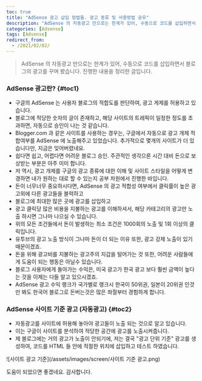 ```yaml
---
toc: true
title: "AdSense 광고 삽입 방법들. 광고 종류 및 사용방법 공유"
description: "AdSense 의 자동광고 만으로는 한계가 있어, 수동으로 코드를 삽입하면서 블로그의 광고를 꾸며 봤습니다. 진행한 내용을 정리한 글입니다." 
categories: [Adsense]
tags: [Adsense]
redirect_from:
  - /2021/02/02/
---
```


> AdSense 의 자동광고 만으로는 한계가 있어, 수동으로 코드를 삽입하면서 블로그의 광고를 꾸며 봤습니다. 진행한 내용을 정리한 글입니다.

### AdSense 광고란? {#toc1}

- 구글의 AdSense 는 사용자 블로그의 적합도를 판단하여, 광고 게제를 허용하고 있습니다.
- 블로그에 적당한 숫자의 글이 존재하고, 해당 사이트의 트레픽이 일정한 정도를 초과하면, 자동으로 승인이 나는 것 같습니다.
- Blogger.com 과 같은 사이트를 사용하는 경우는, 구글에서 자동으로 광고 개제 적합여부를 AdSense 에 노출해주고 있었습니다. 추가적으로 몇개의 사이트가 더 있습니다만, 지금은 잊어버렸네요.
- 쉽다면 쉽고, 어렵다면 어려운 블로그 승인. 주관적인 생각으론 시간 대비 돈으로 보상받는 부분은 아주 미미 합니다.
- 저 역시, 광고 개제를 구글의 광고 종류에 대한 이해 및 사이트 스타일을 어떻게 변경하면 내가 원하는 대로 할 수 있는지 공부 차원에서 진행한 바입니다.
- 돈이 너무너무 중요하시다면, AdSense 의 광고 적합성 여부에서 클릭률이 높은 광고외에 다른 광고들을 블럭하고
- 블로그에 최대한 많은 곳에 광고를 삽입하고
- 광고 클릭당 많은 비용을 지불하는 광고를 이해하셔서, 해당 카테고리의 광고만 노출 하시면 그나마 나으실 수 있습니다.
- 위의 모든 조건들에서 돈이 발생하는 최소 조건은 1000회의 노출 및 1회 이상의 클릭입니다.
- 유투브의 광고 노출 방식이 그나마 돈이 더 되는 이유 또한, 광고 강제 노출이 있기 때문이겠죠.
- 돈을 위해 광고비를 지불하는 광고주의 지갑을 털어가는 것 또한, 어려운 사람들에게 도움이 되는 행동은 아닐수 있습니다.
- 블로그 사용자에게 돌아가는 수익은, 미국 광고가 한국 광고 보다 훨씬 금액이 높다는 것을 이제는 다들 알고 있으시겠죠.
- AdSense 광고 수익 랭크가 국가별로 랭크시 한국이 50위권, 일본이 20위권 인것만 봐도 한국어 블로그로 돈버는것은 많은 좌절부터 경험하게 합니다.

### AdSense 사이트 기준 광고 (자동광고) {#toc2}

- 자동광고를 사이트에 허용해 놓아야 광고들이 노출 되는 것으로 알고 있습니다.
- 이는 구글이 사이트를 분석하여 적당한 공간에 광고를 노출시켜줍니다. 
- 제 블로그에는 거의 광고가 노출이 안되기에, 저는 결국 "광고 단위 기준" 광고를 생성하여, 코드를 HTML 들 안에 적절한 위치에 삽입하고 테스트 하였습니다.

![사이트 광고 기준](/assets/images/screen/사이트 기준 광고.png)




도움이 되었으면 좋겠네요. 감사합니다.

[^1]: This is a footnote.

[kramdown]: https://kramdown.gettalong.org/
[My Blog]: https://marindie.github.io